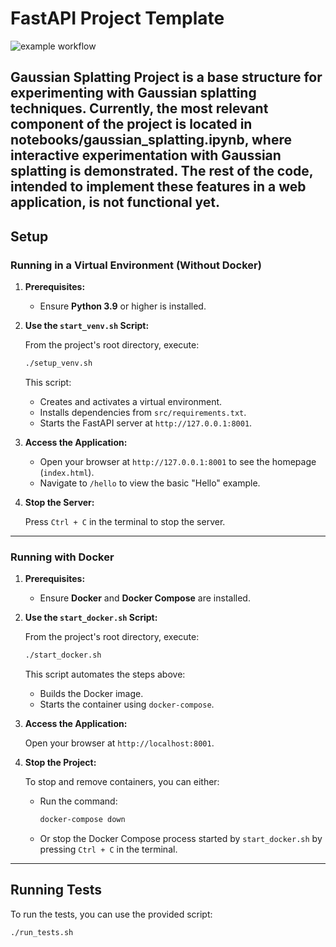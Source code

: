 # FastAPI Project Template

![example workflow](https://github.com/mariorht/fastapi_template/actions/workflows/run-tests.yml/badge.svg)


**Gaussian Splatting Project** is a base structure for experimenting with Gaussian splatting techniques. Currently, the most relevant component of the project is located in notebooks/gaussian_splatting.ipynb, where interactive experimentation with Gaussian splatting is demonstrated. The rest of the code, intended to implement these features in a web application, is not functional yet.
---

## Setup

### Running in a Virtual Environment (Without Docker)

1. **Prerequisites:**
   - Ensure **Python 3.9** or higher is installed.

2. **Use the `start_venv.sh` Script:**

   From the project's root directory, execute:

   ```bash
   ./setup_venv.sh
   ```

   This script:
   - Creates and activates a virtual environment.
   - Installs dependencies from `src/requirements.txt`.
   - Starts the FastAPI server at `http://127.0.0.1:8001`.

3. **Access the Application:**

   - Open your browser at `http://127.0.0.1:8001` to see the homepage (`index.html`).
   - Navigate to `/hello` to view the basic "Hello" example.

4. **Stop the Server:**

   Press `Ctrl + C` in the terminal to stop the server.

---

### Running with Docker

1. **Prerequisites:**
   - Ensure **Docker** and **Docker Compose** are installed.

2. **Use the `start_docker.sh` Script:**

   From the project's root directory, execute:

   ```bash
   ./start_docker.sh
   ```

   This script automates the steps above:
   - Builds the Docker image.
   - Starts the container using `docker-compose`.

4. **Access the Application:**

   Open your browser at `http://localhost:8001`.

5. **Stop the Project:**

   To stop and remove containers, you can either:
   - Run the command:
     ```bash
     docker-compose down
     ```
   - Or stop the Docker Compose process started by `start_docker.sh` by pressing `Ctrl + C` in the terminal.

---

## Running Tests

To run the tests, you can use the provided script:

```bash
./run_tests.sh
```


